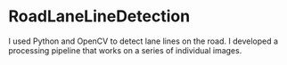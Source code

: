 # RoadLaneLineDetection
I used Python and OpenCV to detect lane lines on the road. I developed a processing pipeline that works on a series of individual images.
